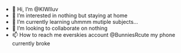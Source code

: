 - 👋 Hi, I’m @KIWIluv
- 👀 I’m interested in nothing but staying at home
- 🌱 I’m currently learning uhmmm mutiple subjects...
- 💞️ I’m looking to collaborate on nothing
- 📫 How to reach me everskies account @BunniesRcute my phone currently broke

<!---
KIWIluv/KIWIluv is a ✨ special ✨ repository because its `README.md` (this file) appears on your GitHub profile.
You can click the Preview link to take a look at your changes.
--->
